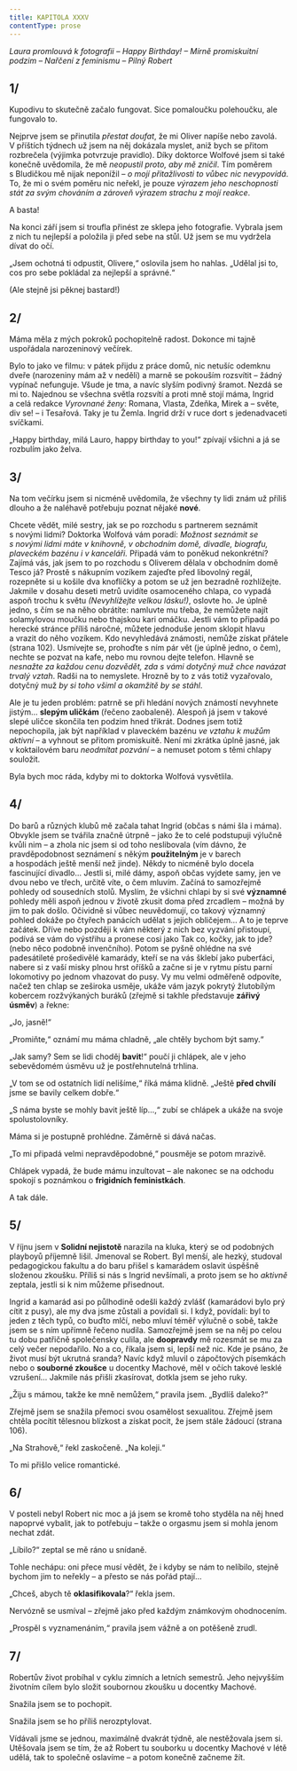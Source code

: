 ```yaml
---
title: KAPITOLA XXXV
contentType: prose
---
```


<section>

_Laura promlouvá k fotografii – Happy Birthday! – Mírně promiskuitní podzim – Nařčení z feminismu – Pilný Robert_

## 1/

Kupodivu to skutečně začalo fungovat. Sice pomaloučku polehoučku, ale fungovalo to.

Nejprve jsem se přinutila _přestat doufat_, že mi Oliver napíše nebo zavolá. V příštích týdnech už jsem na něj dokázala myslet, aniž bych se přitom rozbrečela (výjimka potvrzuje pravidlo). Díky doktorce Wolfové jsem si také konečně uvědomila, že mě _neopustil proto, aby mě zničil_. Tím poměrem s Bludičkou mě nijak neponížil – _o mojí přitažlivosti to vůbec nic nevypovídá_. To, že mi o svém poměru nic neřekl, je pouze _výrazem jeho neschopnosti stát za svým chováním a zároveň výrazem strachu z mojí reakce_.

A basta!

Na konci září jsem si troufla přinést ze sklepa jeho fotografie. Vybrala jsem z nich tu nejlepší a položila ji před sebe na stůl. Už jsem se mu vydržela dívat do očí.

„Jsem ochotná ti odpustit, Olivere,“ oslovila jsem ho nahlas. „Udělal jsi to, cos pro sebe pokládal za nejlepší a správné.“

(Ale stejně jsi pěknej bastard!)

## 2/

Máma měla z mých pokroků pochopitelně radost. Dokonce mi tajně uspořádala narozeninový večírek.

Bylo to jako ve filmu: v pátek přijdu z práce domů, nic netušíc odemknu dveře (narozeniny mám až v neděli) a marně se pokouším rozsvítit – žádný vypínač nefunguje. Všude je tma, a navíc slyším podivný šramot. Nezdá se mi to. Najednou se všechna světla rozsvítí a proti mně stojí máma, Ingrid a celá redakce _Vyrovnané ženy_: Romana, Vlasta, Zdeňka, Mirek a – světe, div se! – i Tesařová. Taky je tu Žemla. Ingrid drží v ruce dort s jedenadvaceti svíčkami.

„Happy birthday, milá Lauro, happy birthday to you!“ zpívají všichni a já se rozbulím jako želva.

## 3/

Na tom večírku jsem si nicméně uvědomila, že všechny ty lidi znám už příliš dlouho a že naléhavě potřebuju poznat nějaké **nové**.

Chcete vědět, milé sestry, jak se po rozchodu s partnerem seznámit s novými lidmi? Doktorka Wolfová vám poradí: _Možnost seznámit se s novými lidmi máte v_ _knihovně, v obchodním domě, divadle, biografu, plaveckém bazénu i v kanceláři._ Připadá vám to poněkud nekonkrétní? Zajímá vás, jak jsem to po rozchodu s Oliverem dělala v obchodním domě Tesco já? Prostě s nákupním vozíkem zajeďte před libovolný regál, rozepněte si u košile dva knoflíčky a potom se už jen bezradně rozhlížejte. Jakmile v dosahu deseti metrů uvidíte osamoceného chlapa, co vypadá aspoň trochu k světu _(Nevyhlížejte velkou lásku!)_, oslovte ho. Je úplně jedno, s čím se na něho obrátíte: namluvte mu třeba, že nemůžete najít solamylovou moučku nebo thajskou kari omáčku. Jestli vám to připadá po herecké stránce příliš náročné, můžete jednoduše jenom sklopit hlavu a vrazit do něho vozíkem. Kdo nevyhledává známosti, nemůže získat přátele (strana 102). Usmívejte se, prohoďte s ním pár vět (je úplně jedno, o čem), nechte se pozvat na kafe, nebo mu rovnou dejte telefon. Hlavně se _nesnažte za každou cenu dozvědět, zda s vámi dotyčný muž chce navázat trvalý vztah_. Radši na to nemyslete. Hrozně by to z vás totiž vyzařovalo, dotyčný muž _by si toho všiml a okamžitě by se stáhl_.

Ale je tu jeden problém: patrně se při hledání nových známostí nevyhnete jistým… **slepým uličkám** (řečeno zaobaleně). Alespoň já jsem v takové slepé uličce skončila ten podzim hned třikrát. Dodnes jsem totiž nepochopila, jak být například v plaveckém bazénu _ve vztahu k_ _mužům_ _aktivní_ – a vyhnout se přitom promiskuitě. Není mi zkrátka úplně jasné, jak v koktailovém baru _neodmítat pozvání_ – a nemuset potom s těmi chlapy souložit.

Byla bych moc ráda, kdyby mi to doktorka Wolfová vysvětlila.

## 4/

Do barů a různých klubů mě začala tahat Ingrid (občas s námi šla i máma). Obvykle jsem se tvářila značně útrpně – jako že to celé podstupuji výlučně kvůli nim – a zhola nic jsem si od toho neslibovala (vím dávno, že pravděpodobnost seznámení s někým **použitelným** je v barech a hospodách ještě menší než jinde). Někdy to nicméně bylo docela fascinující divadlo… Jestli si, milé dámy, aspoň občas vyjdete samy, jen ve dvou nebo ve třech, určitě víte, o čem mluvím. Začíná to samozřejmě pohledy od sousedních stolů. Myslím, že všichni chlapi by si své **významné** pohledy měli aspoň jednou v životě zkusit doma před zrcadlem – možná by jim to pak došlo. Očividně si vůbec neuvědomují, co takový významný pohled dokáže po čtyřech panácích udělat s jejich obličejem… A to je teprve začátek. Dříve nebo později k vám některý z nich bez vyzvání přistoupí, podívá se vám do výstřihu a pronese cosi jako Tak co, kočky, jak to jde? (nebo něco podobně invenčního). Potom se pyšně ohlédne na své padesátileté prošedivělé kamarády, kteří se na vás šklebí jako puberťáci, nabere si z vaší misky plnou hrst oříšků a začne si je v rytmu pístu parní lokomotivy po jednom vhazovat do pusy. Vy mu velmi odměřeně odpovíte, načež ten chlap se zeširoka usměje, ukáže vám jazyk pokrytý žlutobílým kobercem rozžvýkaných buráků (zřejmě si takhle představuje **zářivý úsměv**) a řekne:

„Jo, jasně!“

„Promiňte,“ oznámí mu máma chladně, „ale chtěly bychom být samy.“

„Jak samy? Sem se lidi choděj **bavit**!“ poučí ji chlápek, ale v jeho sebevědomém úsměvu už je postřehnutelná trhlina.

„V tom se od ostatních lidí nelišíme,“ říká máma klidně. „Ještě **před chvílí** jsme se bavily celkem dobře.“

„S náma byste se mohly bavit ještě líp…,“ zubí se chlápek a ukáže na svoje spolustolovníky.

Máma si je postupně prohlédne. Záměrně si dává načas.

„To mi připadá velmi nepravděpodobné,“ pousměje se potom mrazivě.

Chlápek vypadá, že bude mámu inzultovat – ale nakonec se na odchodu spokojí s poznámkou o **frigidních feministkách**.

A tak dále.

## 5/

V říjnu jsem v **Solidní nejistotě** narazila na kluka, který se od podobných playboyů příjemně lišil. Jmenoval se Robert. Byl menší, ale hezký, studoval pedagogickou fakultu a do baru přišel s kamarádem oslavit úspěšně složenou zkoušku. Příliš si nás s Ingrid nevšímali, a proto jsem se ho _aktivně_ zeptala, jestli si k nim můžeme přisednout.

Ingrid a kamarád asi po půlhodině odešli každý zvlášť (kamarádovi bylo prý cítit z pusy), ale my dva jsme zůstali a povídali si. I když, povídali: byl to jeden z těch typů, co buďto mlčí, nebo mluví téměř výlučně o sobě, takže jsem se s ním upřímně řečeno nudila. Samozřejmě jsem se na něj po celou tu dobu patřičně společensky culila, ale **doopravdy** mě rozesmát se mu za celý večer nepodařilo. No a co, říkala jsem si, lepší než nic. Kde je psáno, že život musí být ukrutná sranda? Navíc když mluvil o zápočtových písemkách nebo o **souborné zkoušce** u docentky Machové, měl v očích takové lesklé vzrušení… Jakmile nás přišli zkasírovat, dotkla jsem se jeho ruky.

„Žiju s mámou, takže ke mně nemůžem,“ pravila jsem. „Bydlíš daleko?“

Zřejmě jsem se snažila přemoci svou osamělost sexualitou. Zřejmě jsem chtěla pocítit tělesnou blízkost a získat pocit, že jsem stále žádoucí (strana 106).

„Na Strahově,“ řekl zaskočeně. „Na koleji.“

To mi přišlo velice romantické.

## 6/

V posteli nebyl Robert nic moc a já jsem se kromě toho styděla na něj hned napoprvé vybalit, jak to potřebuju – takže o orgasmu jsem si mohla jenom nechat zdát.

„Líbilo?“ zeptal se mě ráno u snídaně.

Tohle nechápu: oni přece musí vědět, že i kdyby se nám to nelíbilo, stejně bychom jim to neřekly – a přesto se nás pořád ptají…

„Chceš, abych tě **oklasifikovala**?“ řekla jsem.

Nervózně se usmíval – zřejmě jako před každým známkovým ohodnocením.

„Prospěl s vyznamenáním,“ pravila jsem vážně a on potěšeně zrudl.

## 7/

Robertův život probíhal v cyklu zimních a letních semestrů. Jeho nejvyšším životním cílem bylo složit soubornou zkoušku u docentky Machové.

Snažila jsem se to pochopit.

Snažila jsem se ho příliš nerozptylovat.

Vídávali jsme se jednou, maximálně dvakrát týdně, ale nestěžovala jsem si. Utěšovala jsem se tím, že až Robert tu souborku u docentky Machové v létě udělá, tak to společně oslavíme – a potom konečně začneme žít.

</section>
